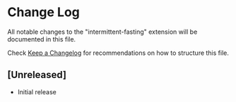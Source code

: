 # Change Log

All notable changes to the "intermittent-fasting" extension will be documented in this file.

Check [Keep a Changelog](http://keepachangelog.com/) for recommendations on how to structure this file.

## [Unreleased]

- Initial release
